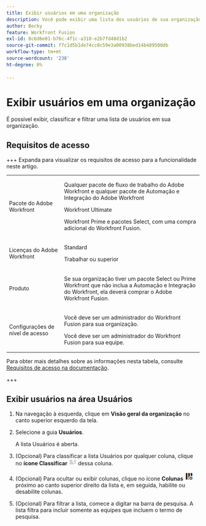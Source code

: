 ```yaml
---
title: Exibir usuários em uma organização
description: Você pode exibir uma lista dos usuários de sua organização
author: Becky
feature: Workfront Fusion
exl-id: 8c6d6e01-b76c-4f1c-a310-e2b7fd48d1b2
source-git-commit: f7c1d5b1de74cc0c59e3a00938bed14b489500db
workflow-type: tm+mt
source-wordcount: '238'
ht-degree: 0%

---
```


# Exibir usuários em uma organização

É possível exibir, classificar e filtrar uma lista de usuários em sua organização.

## Requisitos de acesso

+++ Expanda para visualizar os requisitos de acesso para a funcionalidade neste artigo.

<table style="table-layout:auto">
 <col> 
 <col> 
 <tbody> 
  <tr> 
   <td role="rowheader">Pacote do Adobe Workfront</td> 
   <td> <p>Qualquer pacote de fluxo de trabalho do Adobe Workfront e qualquer pacote de Automação e Integração do Adobe Workfront</p><p>Workfront Ultimate</p><p>Workfront Prime e pacotes Select, com uma compra adicional do Workfront Fusion.</p> </td> 
  </tr> 
  <tr data-mc-conditions=""> 
   <td role="rowheader">Licenças do Adobe Workfront</td> 
   <td> <p>Standard</p><p>Trabalhar ou superior</p> </td> 
  </tr> 
  <tr> 
   <td role="rowheader">Produto</td> 
   <td>
   <p>Se sua organização tiver um pacote Select ou Prime Workfront que não inclua a Automação e Integração do Workfront, ela deverá comprar o Adobe Workfront Fusion.</li></ul>
   </td> 
  </tr>
  <tr data-mc-conditions=""> 
   <td role="rowheader">Configurações de nível de acesso</td> 
   <td> 
     <p>Você deve ser um administrador do Workfront Fusion para sua organização.</p>
     <p>Você deve ser um administrador do Workfront Fusion para sua equipe.</p>
   </td> 
  </tr> 
 </tbody> 
</table>

Para obter mais detalhes sobre as informações nesta tabela, consulte [Requisitos de acesso na documentação](/help/workfront-fusion/references/licenses-and-roles/access-level-requirements-in-documentation.md).

+++

## Exibir usuários na área Usuários

1. Na navegação à esquerda, clique em **Visão geral da organização** no canto superior esquerdo da tela.
1. Selecione a guia **Usuários**.

   A lista Usuários é aberta.

1. (Opcional) Para classificar a lista Usuários por qualquer coluna, clique no **ícone Classificar** ![ícone Classificar](assets/sort-icon.png) dessa coluna.
1. (Opcional) Para ocultar ou exibir colunas, clique no ícone **Colunas** ![Colunas](assets/columns-icon.png) próximo ao canto superior direito da lista e, em seguida, habilite ou desabilite colunas.
1. (Opcional) Para filtrar a lista, comece a digitar na barra de pesquisa. A lista filtra para incluir somente as equipes que incluem o termo de pesquisa.
